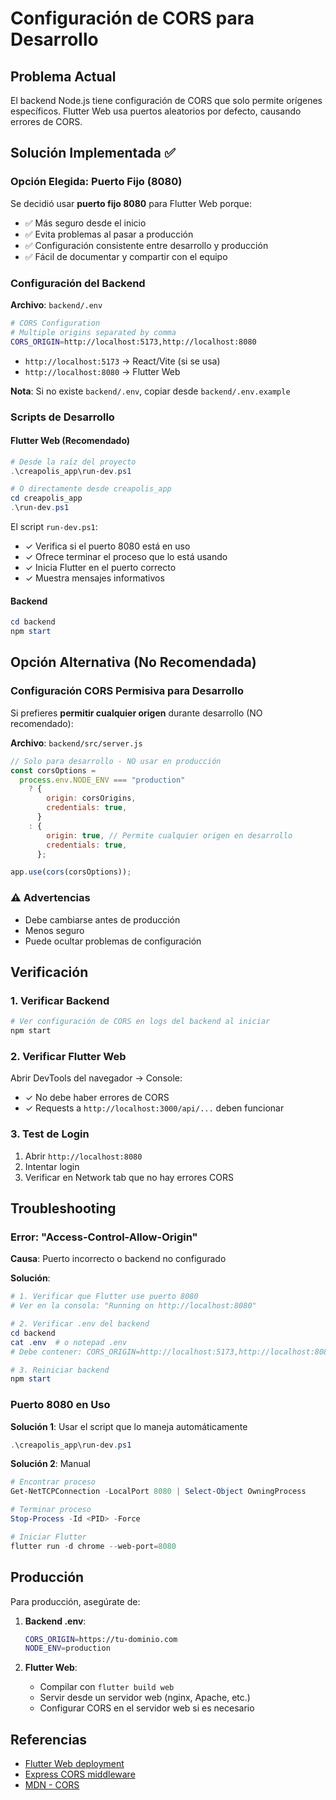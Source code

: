 # Configuración de CORS para Desarrollo

## Problema Actual

El backend Node.js tiene configuración de CORS que solo permite orígenes específicos. Flutter Web usa puertos aleatorios por defecto, causando errores de CORS.

## Solución Implementada ✅

### Opción Elegida: Puerto Fijo (8080)

Se decidió usar **puerto fijo 8080** para Flutter Web porque:

- ✅ Más seguro desde el inicio
- ✅ Evita problemas al pasar a producción
- ✅ Configuración consistente entre desarrollo y producción
- ✅ Fácil de documentar y compartir con el equipo

### Configuración del Backend

**Archivo**: `backend/.env`

```bash
# CORS Configuration
# Multiple origins separated by comma
CORS_ORIGIN=http://localhost:5173,http://localhost:8080
```

- `http://localhost:5173` → React/Vite (si se usa)
- `http://localhost:8080` → Flutter Web

**Nota**: Si no existe `backend/.env`, copiar desde `backend/.env.example`

### Scripts de Desarrollo

#### Flutter Web (Recomendado)

```powershell
# Desde la raíz del proyecto
.\creapolis_app\run-dev.ps1

# O directamente desde creapolis_app
cd creapolis_app
.\run-dev.ps1
```

El script `run-dev.ps1`:

- ✓ Verifica si el puerto 8080 está en uso
- ✓ Ofrece terminar el proceso que lo está usando
- ✓ Inicia Flutter en el puerto correcto
- ✓ Muestra mensajes informativos

#### Backend

```powershell
cd backend
npm start
```

## Opción Alternativa (No Recomendada)

### Configuración CORS Permisiva para Desarrollo

Si prefieres **permitir cualquier origen** durante desarrollo (NO recomendado):

**Archivo**: `backend/src/server.js`

```javascript
// Solo para desarrollo - NO usar en producción
const corsOptions =
  process.env.NODE_ENV === "production"
    ? {
        origin: corsOrigins,
        credentials: true,
      }
    : {
        origin: true, // Permite cualquier origen en desarrollo
        credentials: true,
      };

app.use(cors(corsOptions));
```

### ⚠️ Advertencias

- Debe cambiarse antes de producción
- Menos seguro
- Puede ocultar problemas de configuración

## Verificación

### 1. Verificar Backend

```bash
# Ver configuración de CORS en logs del backend al iniciar
npm start
```

### 2. Verificar Flutter Web

Abrir DevTools del navegador → Console:

- ✓ No debe haber errores de CORS
- ✓ Requests a `http://localhost:3000/api/...` deben funcionar

### 3. Test de Login

1. Abrir `http://localhost:8080`
2. Intentar login
3. Verificar en Network tab que no hay errores CORS

## Troubleshooting

### Error: "Access-Control-Allow-Origin"

**Causa**: Puerto incorrecto o backend no configurado

**Solución**:

```powershell
# 1. Verificar que Flutter use puerto 8080
# Ver en la consola: "Running on http://localhost:8080"

# 2. Verificar .env del backend
cd backend
cat .env  # o notepad .env
# Debe contener: CORS_ORIGIN=http://localhost:5173,http://localhost:8080

# 3. Reiniciar backend
npm start
```

### Puerto 8080 en Uso

**Solución 1**: Usar el script que lo maneja automáticamente

```powershell
.\creapolis_app\run-dev.ps1
```

**Solución 2**: Manual

```powershell
# Encontrar proceso
Get-NetTCPConnection -LocalPort 8080 | Select-Object OwningProcess

# Terminar proceso
Stop-Process -Id <PID> -Force

# Iniciar Flutter
flutter run -d chrome --web-port=8080
```

## Producción

Para producción, asegúrate de:

1. **Backend .env**:

   ```bash
   CORS_ORIGIN=https://tu-dominio.com
   NODE_ENV=production
   ```

2. **Flutter Web**:
   - Compilar con `flutter build web`
   - Servir desde un servidor web (nginx, Apache, etc.)
   - Configurar CORS en el servidor web si es necesario

## Referencias

- [Flutter Web deployment](https://docs.flutter.dev/deployment/web)
- [Express CORS middleware](https://expressjs.com/en/resources/middleware/cors.html)
- [MDN - CORS](https://developer.mozilla.org/en-US/docs/Web/HTTP/CORS)
